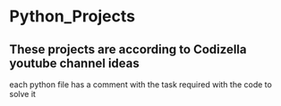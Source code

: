 # Python_Projects
## These projects are according to Codizella youtube channel ideas
each python file has a comment with the task required with the code to solve it
